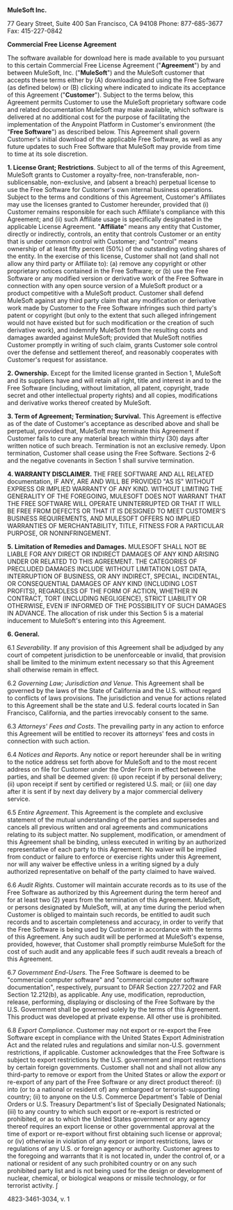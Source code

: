 **MuleSoft Inc.**

77 Geary Street,
Suite 400 San Francisco,
CA 94108
Phone: 877-685-3677
Fax: 415-227-0842

**Commercial Free License Agreement**

The software available for download here is made available to you pursuant to this certain Commercial Free License Agreement ("**Agreement**") by and between MuleSoft, Inc. ("**MuleSoft**") and the MuleSoft customer that accepts these terms either by (A) downloading and using the Free Software (as defined below) or (B) clicking where indicated to indicate its acceptance of this Agreement ("**Customer**"). Subject to the terms below, this Agreement permits Customer to use the MuleSoft proprietary software code and related documentation MuleSoft may make available, which software is delivered at no additional cost for the purpose of facilitating the implementation of the Anypoint Platform in Customer's environment (the "**Free Software**") as described below. This Agreement shall govern Customer's initial download of the applicable Free Software, as well as any future updates to such Free Software that MuleSoft may provide from time to time at its sole discretion.

**1. License Grant; Restrictions**. Subject to all of the terms of this Agreement, MuleSoft grants to Customer a royalty-free, non-transferable, non-sublicensable, non-exclusive, and (absent a breach) perpetual license to use the Free Software for Customer's own internal business operations. Subject to the terms and conditions of this Agreement, Customer's Affiliates may use the licenses granted to Customer hereunder, provided that (i) Customer remains responsible for each such Affiliate's compliance with this Agreement; and (ii) such Affiliate usage is specifically designated in the applicable License Agreement. "**Affiliate**" means any entity that Customer, directly or indirectly, controls, an entity that controls Customer or an entity that is under common control with Customer; and "control" means ownership of at least fifty percent (50%) of the outstanding voting shares of the entity. In the exercise of this license, Customer shall not (and shall not allow any third party or Affiliate to): (a) remove any copyright or other proprietary notices contained in the Free Software; or (b) use the Free Software or any modified version or derivative work of the Free Software in connection with any open source version of a MuleSoft product or a product competitive with a MuleSoft product. Customer shall defend MuleSoft against any third party claim that any modification or derivative work made by Customer to the Free Software infringes such third party's patent or copyright (but only to the extent that such alleged infringement would not have existed but for such modification or the creation of such derivative work), and indemnify MuleSoft from the resulting costs and damages awarded against MuleSoft; provided that MuleSoft notifies Customer promptly in writing of such claim, grants Customer sole control over the defense and settlement thereof, and reasonably cooperates with Customer's request for assistance.

**2. Ownership.** Except for the limited license granted in Section 1, MuleSoft and its suppliers have and will retain all right, title and interest in and to the Free Software (including, without limitation, all patent, copyright, trade secret and other intellectual property rights) and all copies, modifications and derivative works thereof created by MuleSoft.

**3. Term of Agreement; Termination; Survival.** This Agreement is effective as of the date of Customer's acceptance as described above and shall be perpetual, provided that, MuleSoft may terminate this Agreement if Customer fails to cure any material breach within thirty (30) days after written notice of such breach. Termination is not an exclusive remedy. Upon termination, Customer shall cease using the Free Software. Sections 2-6 and the negative covenants in Section 1 shall survive termination.

**4. WARRANTY DISCLAIMER.** THE FREE SOFTWARE AND ALL RELATED documentation, IF ANY, ARE AND WILL BE PROVIDED "AS IS" WITHOUT EXPRESS OR IMPLIED WARRANTY OF ANY KIND. WITHOUT LIMITING THE GENERALITY OF THE FOREGOING, MULESOFT DOES NOT WARRANT THAT THE FREE SOFTWARE WILL OPERATE UNINTERRUPTED OR THAT IT WILL BE FREE FROM DEFECTS OR THAT IT IS DESIGNED TO MEET CUSTOMER'S BUSINESS REQUIREMENTS, AND MULESOFT OFFERS NO IMPLIED WARRANTIES OF MERCHANTABILITY, TITLE, FITNESS FOR A PARTICULAR PURPOSE, OR NONINFRINGEMENT.

**5.** **Limitation of Remedies and Damages.** MULESOFT SHALL NOT BE LIABLE FOR ANY DIRECT OR INDIRECT DAMAGES OF ANY KIND ARISING UNDER OR RELATED TO THIS AGREEMENT. THE CATEGORIES OF PRECLUDED DAMAGES INCLUDE WITHOUT LIMITATION LOST DATA, INTERRUPTION OF BUSINESS, OR ANY INDIRECT, SPECIAL, INCIDENTAL, OR CONSEQUENTIAL DAMAGES OF ANY KIND (INCLUDING LOST PROFITS), REGARDLESS OF THE FORM OF ACTION, WHETHER IN CONTRACT, TORT (INCLUDING NEGLIGENCE), STRICT LIABILITY OR OTHERWISE, EVEN IF INFORMED OF THE POSSIBILITY OF SUCH DAMAGES IN ADVANCE. The allocation of risk under this Section 5 is a material inducement to MuleSoft's entering into this Agreement.

**6. General.**

6.1 _Severability_. If any provision of this Agreement shall be adjudged by any  court of competent jurisdiction to be unenforceable or invalid, that provision  shall be limited to the minimum extent necessary so that this Agreement shall  otherwise remain in effect.

6.2 _Governing Law; Jurisdiction and Venue_. This Agreement shall be governed  by the laws of the State of California and the U.S. without regard to conflicts  of laws provisions. The jurisdiction and venue for actions related to this  Agreement shall be the state and U.S. federal courts located in San Francisco,  California, and the parties irrevocably consent to the same.

6.3 _Attorneys' Fees and Costs_. The prevailing party in any action to enforce  this Agreement will be entitled to recover its attorneys' fees and costs in  connection with such action.

6.4 _Notices and Reports_. Any notice or report hereunder shall be in writing  to the notice address set forth above for MuleSoft and to the most recent  address on file for Customer under the Order Form in effect between the  parties, and shall be deemed given: (i) upon receipt if by personal delivery;  (ii) upon receipt if sent by certified or registered U.S. mail; or (iii) one  day after it is sent if by next day delivery by a major commercial delivery  service.

6.5 _Entire Agreement_. This Agreement is the complete and exclusive statement  of the mutual understanding of the parties and supersedes and cancels all  previous written and oral agreements and communications relating to its subject matter. No supplement, modification, or amendment of this Agreement shall be  binding, unless executed in writing by an authorized representative of each  party to this Agreement. No waiver will be implied from conduct or failure to  enforce or exercise rights under this Agreement, nor will any waiver be  effective unless in a writing signed by a duly authorized representative on  behalf of the party claimed to have waived.

6.6 _Audit Rights_. Customer will maintain accurate records as to its use of the Free Software as authorized by this Agreement during the term hereof and for at least two (2) years from the termination of this Agreement. MuleSoft, or  persons designated by MuleSoft, will, at any time during the period when  Customer is obliged to maintain such records, be entitled to audit such  records and to ascertain completeness and accuracy, in order to verify that  the Free Software is being used by Customer in accordance with the terms of  this Agreement. Any such audit will be performed at MuleSoft's expense,  provided, however, that Customer shall promptly reimburse MuleSoft for the  cost of such audit and any applicable fees if such audit reveals a breach of  this Agreement.

6.7 _Government End-Users_. The Free Software is deemed to be "commercial  computer software" and "commercial computer software documentation",  respectively, pursuant to DFAR Section 227.7202 and FAR Section 12.212(b), as  applicable. Any use, modification, reproduction, release, performing, displaying or disclosing of the Free Software by the U.S. Government shall be governed  solely by the terms of this Agreement. This product was developed at private  expense. All other use is prohibited.

6.8 _Export Compliance_. Customer may not export or re-export the Free Software  except in compliance with the United States Export Administration Act and the  related rules and regulations and similar non-U.S. government restrictions, if  applicable. Customer acknowledges that the Free Software is subject to export  restrictions by the U.S. government and import restrictions by certain foreign  governments. Customer shall not and shall not allow any third-party to remove or export from the United States or allow the _export_ or re-export of any part of the Free Software or any direct product thereof: (i) into (or to a national or resident of) any embargoed or terrorist-supporting country; (ii) to anyone  on the U.S. Commerce Department's Table of Denial Orders or U.S. Treasury  Department's list of Specially Designated Nationals; (iii) to any country  to which such export or re-export is restricted or prohibited, or as to  which the United States government or any agency thereof requires an export license or other governmental approval at the time of export or re-export  without first obtaining such license or approval; or (iv) otherwise in  violation of any export or import restrictions, laws or regulations of any U.S. or foreign agency or authority. Customer agrees to the foregoing and warrants that it is not located in, under the control of, or a national  or resident of any such prohibited country or on any such prohibited  party list and is not being used for the design or development of  nuclear, chemical, or biological weapons or missile technology, or for terrorist activity. ∫

4823-3461-3034, v. 1
